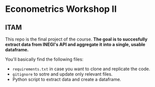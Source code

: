 # Econometrics Workshop II
## ITAM

This repo is the final project of the course. **The goal is to succesfully extract data from INEGI's API and aggregate it into a single, usable dataframe.**

You'll basically find the following files:

* `requirements.txt` in case you want to clone and replicate the code.
* `gitignore` to sotre and update only relevant files.
* Python script to extract data and create a dataframe.
